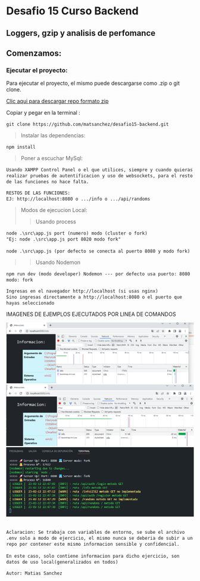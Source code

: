 # Desafio 15 Curso Backend

## Loggers, gzip y analisis de perfomance

## Comenzamos:

### Ejecutar el proyecto:

Para ejecutar el proyecto, el mismo puede descargarse como .zip o git clone.

[Clic aqui para descargar repo formato zip](https://github.com/matsanchez/desafio15-backend/archive/refs/heads/main.zip)

Copiar y pegar en la terminal :

```
git clone https://github.com/matsanchez/desafio15-backend.git
```

> Instalar las dependencias:

```
npm install
```

> Poner a escuchar MySql:

```
Usando XAMPP Control Panel o el que utilices, siempre y cuando quieras realizar pruebas de autentificacion y uso de websockets, para el resto de las funciones no hace falta.
```

```
RESTOS DE LAS FUNCIONES:
EJ: http://localhost:8080 o .../info o .../api/randoms
```

> Modos de ejecucion Local:
>
> > Usando process

```
node .\src\app.js port (numero) modo (cluster o fork)
"Ej: node .\src\app.js port 8020 modo fork"

node .\src\app.js (por defecto se conecta al puerto 8080 y modo fork)
```

> > Usando Nodemon

```
npm run dev (modo developer) Nodemon --- por defecto usa puerto: 8080 modo: fork
```

```
Ingresas en el navegador http://localhost (si usas nginx)
Sino ingresas directamente a http://localhost:8080 o el puerto que hayas seleccionado
```

IMAGENES DE EJEMPLOS EJECUTADOS POR LINEA DE COMANDOS

![Ejemplo1](./src/public/assets/readme/infoNormal.png)
![Ejemplo2](./src/public/assets/readme/infoCompression.png)
![Ejemplo2](./src/public/assets/readme/logsConsola.png)

```

Aclaracion: Se trabaja con variables de entorno, se sube el archivo .env solo a modo de ejercicio, el mismo nunca se deberia de subir a un repo por contener este mismo informacion sensible y confidencial.

En este caso, solo contiene informacion para dicho ejercicio, son datos de uso local(generalizados en todos)

```

```
Autor: Matias Sanchez
```
